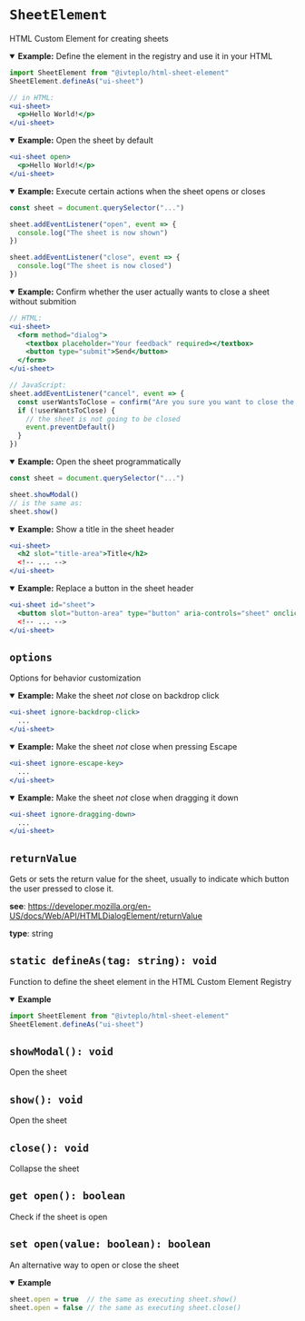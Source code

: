 # `SheetElement`

HTML Custom Element for creating sheets

<details open>
<summary><b>Example:</b> Define the element in the registry and use it in your HTML</summary>

```jsx
import SheetElement from "@ivteplo/html-sheet-element"
SheetElement.defineAs("ui-sheet")

// in HTML:
<ui-sheet>
  <p>Hello World!</p>
</ui-sheet>
```

</details>

<details open>
<summary><b>Example:</b> Open the sheet by default</summary>

```jsx
<ui-sheet open>
  <p>Hello World!</p>
</ui-sheet>
```

</details>

<details open>
<summary><b>Example:</b> Execute certain actions when the sheet opens or closes</summary>

```jsx
const sheet = document.querySelector("...")

sheet.addEventListener("open", event => {
  console.log("The sheet is now shown")
})

sheet.addEventListener("close", event => {
  console.log("The sheet is now closed")
})
```

</details>

<details open>
<summary><b>Example:</b> Confirm whether the user actually wants to close a sheet without submition</summary>

```jsx
// HTML:
<ui-sheet>
  <form method="dialog">
    <textbox placeholder="Your feedback" required></textbox>
    <button type="submit">Send</button>
  </form>
</ui-sheet>

// JavaScript:
sheet.addEventListener("cancel", event => {
  const userWantsToClose = confirm("Are you sure you want to close the form without submition?")
  if (!userWantsToClose) {
    // the sheet is not going to be closed
    event.preventDefault()
  }
})
```

</details>

<details open>
<summary><b>Example:</b> Open the sheet programmatically</summary>

```jsx
const sheet = document.querySelector("...")

sheet.showModal()
// is the same as:
sheet.show()
```

</details>

<details open>
<summary><b>Example:</b> Show a title in the sheet header</summary>

```jsx
<ui-sheet>
  <h2 slot="title-area">Title</h2>
  <!-- ... -->
</ui-sheet>
```

</details>

<details open>
<summary><b>Example:</b> Replace a button in the sheet header</summary>

```jsx
<ui-sheet id="sheet">
  <button slot="button-area" type="button" aria-controls="sheet" onclick="sheet.close()">Close</button>
  <!-- ... -->
</ui-sheet>
```

</details>


## `options`

Options for behavior customization

<details open>
<summary><b>Example:</b> Make the sheet <i>not</i> close on backdrop click</summary>

```jsx
<ui-sheet ignore-backdrop-click>
  ...
</ui-sheet>
```

</details>

<details open>
<summary><b>Example:</b> Make the sheet <i>not</i> close when pressing Escape</summary>

```jsx
<ui-sheet ignore-escape-key>
  ...
</ui-sheet>
```

</details>

<details open>
<summary><b>Example:</b> Make the sheet <i>not</i> close when dragging it down</summary>

```jsx
<ui-sheet ignore-dragging-down>
  ...
</ui-sheet>
```

</details>


## `returnValue`

Gets or sets the return value for the sheet, usually to indicate which button the user pressed to close it.

**see**: https://developer.mozilla.org/en-US/docs/Web/API/HTMLDialogElement/returnValue

**type**: string


## `static defineAs(tag: string): void`

Function to define the sheet element in the HTML Custom Element Registry

<details open>
<summary><b>Example</b></summary>

```jsx
import SheetElement from "@ivteplo/html-sheet-element"
SheetElement.defineAs("ui-sheet")
```

</details>


## `showModal(): void`

Open the sheet


## `show(): void`

Open the sheet


## `close(): void`

Collapse the sheet


## `get open(): boolean`

Check if the sheet is open


## `set open(value: boolean): boolean`

An alternative way to open or close the sheet

<details open>
<summary><b>Example</b></summary>

```jsx
sheet.open = true  // the same as executing sheet.show()
sheet.open = false // the same as executing sheet.close()
```

</details>
